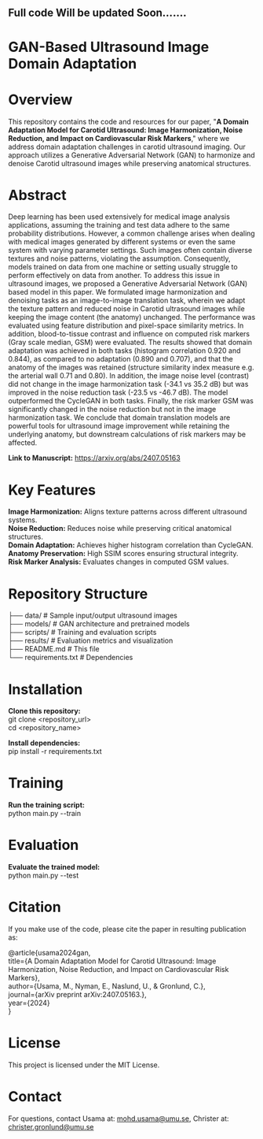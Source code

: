 ## Full code Will be updated Soon.......
# GAN-Based Ultrasound Image Domain Adaptation

# Overview
This repository contains the code and resources for our paper, "**A Domain Adaptation Model for Carotid Ultrasound: Image Harmonization, Noise Reduction, and Impact on Cardiovascular Risk Markers**," where we address domain adaptation challenges in carotid ultrasound imaging. Our approach utilizes a Generative Adversarial Network (GAN) to harmonize and denoise Carotid ultrasound images while preserving anatomical structures.

# Abstract
Deep learning has been used extensively for medical image analysis applications, assuming the training and test data adhere to the same probability distributions. However, a common challenge arises when dealing with medical images generated by different systems or even the same system with varying parameter settings. Such images often contain diverse textures and noise patterns, violating the assumption. Consequently, models trained on data from one machine or setting usually struggle to perform effectively on data from another. To address this issue in ultrasound images, we proposed a Generative Adversarial Network (GAN) based model in this paper. We formulated image harmonization and denoising tasks as an image-to-image translation task, wherein we adapt the texture pattern and reduced noise in Carotid ultrasound images while keeping the image content (the anatomy) unchanged. 
The performance was evaluated using feature distribution and pixel-space similarity metrics. In addition, blood-to-tissue contrast and influence on computed risk markers (Gray scale median, GSM) were evaluated.
The results showed that domain adaptation was achieved in both tasks (histogram correlation 0.920 and 0.844), as compared to no adaptation (0.890 and 0.707), and that the anatomy of the images was retained (structure similarity index measure e.g. the arterial wall 0.71 and 0.80). In addition, the image noise level (contrast) did not change in the image harmonization task (-34.1 vs 35.2 dB) but was improved in the noise reduction task (-23.5 vs -46.7 dB). 
The model outperformed the CycleGAN in both tasks. Finally, the risk marker GSM was significantly changed in the noise reduction but not in the image harmonization task.
We conclude that domain translation models are powerful tools for ultrasound image improvement while retaining the underlying anatomy, but downstream calculations of risk markers may be affected.

**Link to Manuscript:** <a href="https://arxiv.org/abs/2407.05163">https://arxiv.org/abs/2407.05163</a>

# Key Features
**Image Harmonization:** Aligns texture patterns across different ultrasound systems.  
**Noise Reduction:** Reduces noise while preserving critical anatomical structures.  
**Domain Adaptation:** Achieves higher histogram correlation than CycleGAN.  
**Anatomy Preservation:** High SSIM scores ensuring structural integrity.  
**Risk Marker Analysis:** Evaluates changes in computed GSM values.

# Repository Structure
├── data/                    # Sample input/output ultrasound images  
├── models/                  # GAN architecture and pretrained models  
├── scripts/                 # Training and evaluation scripts  
├── results/                 # Evaluation metrics and visualization  
├── README.md                # This file  
└── requirements.txt         # Dependencies  

# Installation

**Clone this repository:**  
git clone <repository_url>  
cd <repository_name>  

**Install dependencies:**  
pip install -r requirements.txt  

# Training

**Run the training script:**  
python main.py --train  

# Evaluation

**Evaluate the trained model:**  
python main.py --test  


# Citation  
If you make use of the code, please cite the paper in resulting publication as:  

@article{usama2024gan,  
  title={A Domain Adaptation Model for Carotid Ultrasound: Image Harmonization, Noise Reduction, and Impact on Cardiovascular Risk Markers},  
  author={Usama, M., Nyman, E., Naslund, U., & Gronlund, C.},  
  journal={arXiv preprint arXiv:2407.05163.},  
  year={2024}  
}

# License
This project is licensed under the MIT License.

# Contact
For questions, contact Usama at: <a href="mailto:mohd.usama@umu.se.com">mohd.usama@umu.se</a>, Christer at: <a href="mailto:christer.gronlund@umu.se">christer.gronlund@umu.se</a>






